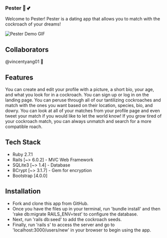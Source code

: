 ### Pester 🐜 💕

Welcome to Pester! Pester is a dating app that allows you to match with the cockroach of your dreams!

![Pester Demo GIF](Pester.gif)

## Collaborators
@vincentyang01 🐛

## Features
You can create and edit your profile with a picture, a short bio, your age, and what you look for in a cockroach. You can sign up or log in on the landing page. You can peruse through all of our tantilizing cockroaches and match with the ones you want based on their location, species, bio, and dowry. You can look at all of your matches from your profile page and even tweet your match if you would like to let the world know! If you grow tired of your cockroach match, you can always unmatch and search for a more compatible roach.

## Tech Stack
- Ruby 2.7.1
- Rails [~> 6.0.2] - MVC Web Framework
- SQLite3 [~> 1.4] - Database
- BCrypt [~> 3.1.7] - Gem for encryption
- Bootstrap [4.0.0]

## Installation
- Fork and clone this app from GitHub.
- Once you have the files up in your terminal, run 'bundle install' and then 'rake db:migrate RAILS_ENV=test' to configure the database.
- Next, run 'rails db:seed' to add the cockroach seeds.
- Finally, run 'rails s' to access the server and go to 'localhost:3000/users/new' in your browser to begin using the app.
